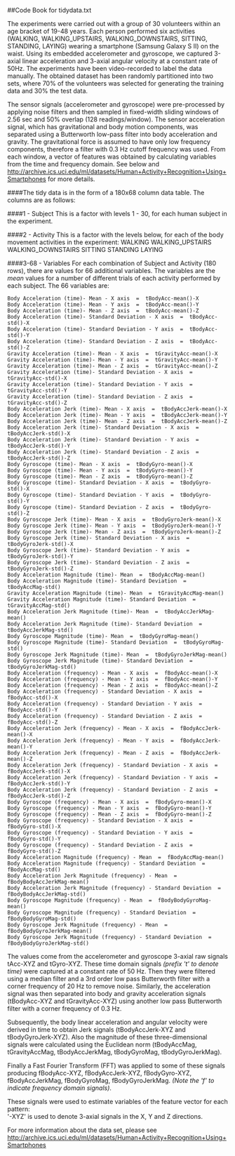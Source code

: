 ##Code Book for tidydata.txt

The experiments were carried out with a group of 30 volunteers within an age bracket of 19-48 years. Each person performed six activities (WALKING, WALKING_UPSTAIRS, WALKING_DOWNSTAIRS, SITTING, STANDING, LAYING) wearing a smartphone (Samsung Galaxy S II) on the waist. Using its embedded accelerometer and gyroscope, we captured 3-axial linear acceleration and 3-axial angular velocity at a constant rate of 50Hz. The experiments have been video-recorded to label the data manually. The obtained dataset has been randomly partitioned into two sets, where 70% of the volunteers was selected for generating the training data and 30% the test data. 

The sensor signals (accelerometer and gyroscope) were pre-processed by applying noise filters and then sampled in fixed-width sliding windows of 2.56 sec and 50% overlap (128 readings/window). The sensor acceleration signal, which has gravitational and body motion components, was separated using a Butterworth low-pass filter into body acceleration and gravity. The gravitational force is assumed to have only low frequency components, therefore a filter with 0.3 Hz cutoff frequency was used. From each window, a vector of features was obtained by calculating variables from the time and frequency domain. See below and http://archive.ics.uci.edu/ml/datasets/Human+Activity+Recognition+Using+Smartphones for more details. 

####The tidy data is in the form of a 180x68 column data table.  The columns are as follows:

####1 - Subject
  This is a factor with levels 1 - 30, for each human subject in the experiment.
  
####2 - Activity
  This is a factor with the levels below, for each of the body movement activities in the experiment:
    WALKING
    WALKING_UPSTAIRS
    WALKING_DOWNSTAIRS
    SITTING
    STANDING
    LAYING

####3-68 - Variables
  For each combination of Subject and Activity (180 rows), there are values for 66 additional variables.  The variables are the *mean* values for a number of different trials of each activity performed by each subject.  The 66 variables are:
  
    Body Acceleration (time)- Mean - X axis  =  tBodyAcc-mean()-X
    Body Acceleration (time)- Mean - Y axis  =  tBodyAcc-mean()-Y
    Body Acceleration (time)- Mean - Z axis  =  tBodyAcc-mean()-Z 
    Body Acceleration (time)- Standard Deviation - X axis  =  tBodyAcc-std()-X
    Body Acceleration (time)- Standard Deviation - Y axis  =  tBodyAcc-std()-Y
    Body Acceleration (time)- Standard Deviation - Z axis  =  tBodyAcc-std()-Z
    Gravity Acceleration (time)- Mean - X axis  =  tGravityAcc-mean()-X
    Gravity Acceleration (time)- Mean - Y axis  =  tGravityAcc-mean()-Y
    Gravity Acceleration (time)- Mean - Z axis  =  tGravityAcc-mean()-Z
    Gravity Acceleration (time)- Standard Deviation - X axis  =  tGravityAcc-std()-X
    Gravity Acceleration (time)- Standard Deviation - Y axis  =  tGravityAcc-std()-Y
    Gravity Acceleration (time)- Standard Deviation - Z axis  =  tGravityAcc-std()-Z
    Body Acceleration Jerk (time)- Mean - X axis  =  tBodyAccJerk-mean()-X
    Body Acceleration Jerk (time)- Mean - Y axis  =  tBodyAccJerk-mean()-Y
    Body Acceleration Jerk (time)- Mean - Z axis  =  tBodyAccJerk-mean()-Z
    Body Acceleration Jerk (time)- Standard Deviation - X axis  =  tBodyAccJerk-std()-X
    Body Acceleration Jerk (time)- Standard Deviation - Y axis  =  tBodyAccJerk-std()-Y
    Body Acceleration Jerk (time)- Standard Deviation - Z axis  =  tBodyAccJerk-std()-Z
    Body Gyroscope (time)- Mean - X axis  =  tBodyGyro-mean()-X
    Body Gyroscope (time)- Mean - Y axis  =  tBodyGyro-mean()-Y
    Body Gyroscope (time)- Mean - Z axis  =  tBodyGyro-mean()-Z
    Body Gyroscope (time)- Standard Deviation - X axis  =  tBodyGyro-std()-X
    Body Gyroscope (time)- Standard Deviation - Y axis  =  tBodyGyro-std()-Y
    Body Gyroscope (time)- Standard Deviation - Z axis  =  tBodyGyro-std()-Z
    Body Gyroscope Jerk (time)- Mean - X axis  =  tBodyGyroJerk-mean()-X
    Body Gyroscope Jerk (time)- Mean - Y axis  =  tBodyGyroJerk-mean()-Y
    Body Gyroscope Jerk (time)- Mean - Z axis  =  tBodyGyroJerk-mean()-Z
    Body Gyroscope Jerk (time)- Standard Deviation - X axis  =  tBodyGyroJerk-std()-X
    Body Gyroscope Jerk (time)- Standard Deviation - Y axis  =  tBodyGyroJerk-std()-Y
    Body Gyroscope Jerk (time)- Standard Deviation - Z axis  =  tBodyGyroJerk-std()-Z
    Body Acceleration Magnitude (time)- Mean  =  tBodyAccMag-mean()
    Body Acceleration Magnitude (time)- Standard Deviation  =  tBodyAccMag-std()
    Gravity Acceleration Magnitude (time)- Mean  =  tGravityAccMag-mean()
    Gravity Acceleration Magnitude (time)- Standard Deviation  =  tGravityAccMag-std()
    Body Acceleration Jerk Magnitude (time)- Mean  =  tBodyAccJerkMag-mean()
    Body Acceleration Jerk Magnitude (time)- Standard Deviation  =  tBodyAccJerkMag-std()
    Body Gyroscope Magnitude (time)- Mean  =  tBodyGyroMag-mean()
    Body Gyroscope Magnitude (time)- Standard Deviation  =  tBodyGyroMag-std()
    Body Gyroscope Jerk Magnitude (time)- Mean  =  tBodyGyroJerkMag-mean()
    Body Gyroscope Jerk Magnitude (time)- Standard Deviation  =  tBodyGyroJerkMag-std()
    Body Acceleration (frequency) - Mean - X axis  =  fBodyAcc-mean()-X
    Body Acceleration (frequency) - Mean - Y axis  =  fBodyAcc-mean()-Y
    Body Acceleration (frequency) - Mean - Z axis  =  fBodyAcc-mean()-Z
    Body Acceleration (frequency) - Standard Deviation - X axis  =  fBodyAcc-std()-X
    Body Acceleration (frequency) - Standard Deviation - Y axis  =  fBodyAcc-std()-Y
    Body Acceleration (frequency) - Standard Deviation - Z axis  =  fBodyAcc-std()-Z
    Body Acceleration Jerk (frequency) - Mean - X axis  =  fBodyAccJerk-mean()-X
    Body Acceleration Jerk (frequency) - Mean - Y axis  =  fBodyAccJerk-mean()-Y
    Body Acceleration Jerk (frequency) - Mean - Z axis  =  fBodyAccJerk-mean()-Z
    Body Acceleration Jerk (frequency) - Standard Deviation - X axis  =  fBodyAccJerk-std()-X
    Body Acceleration Jerk (frequency) - Standard Deviation - Y axis  =  fBodyAccJerk-std()-Y
    Body Acceleration Jerk (frequency) - Standard Deviation - Z axis  =  fBodyAccJerk-std()-Z
    Body Gyroscope (frequency) - Mean - X axis  =  fBodyGyro-mean()-X
    Body Gyroscope (frequency) - Mean - Y axis  =  fBodyGyro-mean()-Y
    Body Gyroscope (frequency) - Mean - Z axis  =  fBodyGyro-mean()-Z
    Body Gyroscope (frequency) - Standard Deviation - X axis  =  fBodyGyro-std()-X
    Body Gyroscope (frequency) - Standard Deviation - Y axis  =  fBodyGyro-std()-Y
    Body Gyroscope (frequency) - Standard Deviation - Z axis  =  fBodyGyro-std()-Z
    Body Acceleration Magnitude (frequency) - Mean  =  fBodyAccMag-mean()
    Body Acceleration Magnitude (frequency) - Standard Deviation  =  fBodyAccMag-std()
    Body Acceleration Jerk Magnitude (frequency) - Mean  =  fBodyBodyAccJerkMag-mean()
    Body Acceleration Jerk Magnitude (frequency) - Standard Deviation  =  fBodyBodyAccJerkMag-std()
    Body Gyroscope Magnitude (frequency) - Mean  =  fBodyBodyGyroMag-mean()
    Body Gyroscope Magnitude (frequency) - Standard Deviation  =  fBodyBodyGyroMag-std()
    Body Gyroscope Jerk Magnitude (frequency) - Mean  =  fBodyBodyGyroJerkMag-mean()
    Body Gyroscope Jerk Magnitude (frequency) - Standard Deviation  =  fBodyBodyGyroJerkMag-std()

The values come from the accelerometer and gyroscope 3-axial raw signals tAcc-XYZ and tGyro-XYZ. These time domain signals *(prefix 't' to denote time)* were captured at a constant rate of 50 Hz. Then they were filtered using a median filter and a 3rd order low pass Butterworth filter with a corner frequency of 20 Hz to remove noise. Similarly, the acceleration signal was then separated into body and gravity acceleration signals (tBodyAcc-XYZ and tGravityAcc-XYZ) using another low pass Butterworth filter with a corner frequency of 0.3 Hz. 

Subsequently, the body linear acceleration and angular velocity were derived in time to obtain Jerk signals (tBodyAccJerk-XYZ and tBodyGyroJerk-XYZ). Also the magnitude of these three-dimensional signals were calculated using the Euclidean norm (tBodyAccMag, tGravityAccMag, tBodyAccJerkMag, tBodyGyroMag, tBodyGyroJerkMag). 

Finally a Fast Fourier Transform (FFT) was applied to some of these signals producing fBodyAcc-XYZ, fBodyAccJerk-XYZ, fBodyGyro-XYZ, fBodyAccJerkMag, fBodyGyroMag, fBodyGyroJerkMag. *(Note the 'f' to indicate frequency domain signals)*. 

These signals were used to estimate variables of the feature vector for each pattern:  
'-XYZ' is used to denote 3-axial signals in the X, Y and Z directions.

For more information about the data set, please see http://archive.ics.uci.edu/ml/datasets/Human+Activity+Recognition+Using+Smartphones
